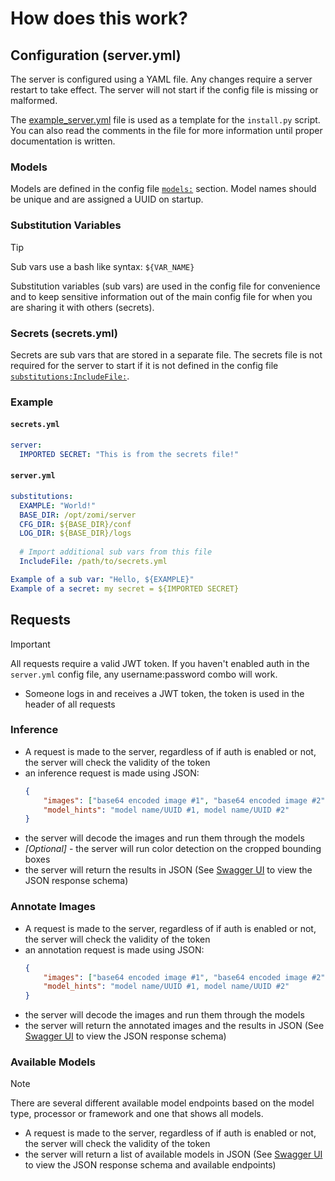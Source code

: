 # How does this work?

## Configuration (server.yml)
The server is configured using a YAML file. Any changes require a server restart to take effect. 
The server will not start if the config file is missing or malformed.

The [example_server.yml](../configs/example_server.yml) file is used as a template for the `install.py` script. 
You can also read the comments in the file for more information until proper documentation is written.

### Models
Models are defined in the config file [`models:`](../configs/example_server.yml?plain=1#L127) section. Model names should be unique and are assigned a UUID on startup.

### Substitution Variables 

>[!TIP]
> Sub vars use a bash like syntax: `${VAR_NAME}`

Substitution variables (sub vars) are used in the config file for convenience and to keep sensitive information 
out of the main config file for when you are sharing it with others (secrets).

### Secrets (secrets.yml)
Secrets are sub vars that are stored in a separate file. The secrets file is not required for the server to start 
if it is not defined in the config file [`substitutions:IncludeFile:`](../configs/example_server.yml?plain=1#L20).

### Example
#### `secrets.yml`
```yaml 
server:
  IMPORTED SECRET: "This is from the secrets file!"
```
#### `server.yml`
```yaml
substitutions:
  EXAMPLE: "World!"
  BASE_DIR: /opt/zomi/server
  CFG_DIR: ${BASE_DIR}/conf
  LOG_DIR: ${BASE_DIR}/logs
  
  # Import additional sub vars from this file
  IncludeFile: /path/to/secrets.yml

Example of a sub var: "Hello, ${EXAMPLE}"
Example of a secret: my secret = ${IMPORTED SECRET}
```

## Requests
>[!IMPORTANT]
> All requests require a valid JWT token. If you haven't enabled auth in the `server.yml` config file, any username:password combo will work.

- Someone logs in and receives a JWT token, the token is used in the header of all requests

### Inference
- A request is made to the server, regardless of if auth is enabled or not, the server will check the validity of the token
- an inference request is made using JSON:
    ```json
    {
        "images": ["base64 encoded image #1", "base64 encoded image #2"],
        "model_hints": "model name/UUID #1, model name/UUID #2"
    }
    ```
- the server will decode the images and run them through the models
- *[Optional]* - the server will run color detection on the cropped bounding boxes
- the server will return the results in JSON (See [Swagger UI](../README.md#swagger-ui) to view the JSON response schema)

### Annotate Images
- A request is made to the server, regardless of if auth is enabled or not, the server will check the validity of the token
- an annotation request is made using JSON:
    ```json
    {
        "images": ["base64 encoded image #1", "base64 encoded image #2"],
        "model_hints": "model name/UUID #1, model name/UUID #2"
    }
    ```
- the server will decode the images and run them through the models
- the server will return the annotated images and the results in JSON (See [Swagger UI](../README.md#swagger-ui) to view the JSON response schema)

### Available Models
>[!NOTE]
> There are several different available model endpoints based on the model type, processor or framework and one that shows all models.

- A request is made to the server, regardless of if auth is enabled or not, the server will check the validity of the token
- the server will return a list of available models in JSON (See [Swagger UI](../README.md#swagger-ui) to view the JSON response schema and available endpoints)